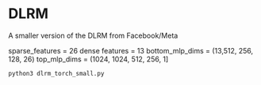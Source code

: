 # DLRM
A smaller version of the DLRM from Facebook/Meta

sparse_features = 26
dense features = 13
bottom_mlp_dims = (13,512, 256, 128, 26)
top_mlp_dims = (1024, 1024, 512, 256, 1]


```python3 dlrm_torch_small.py```
